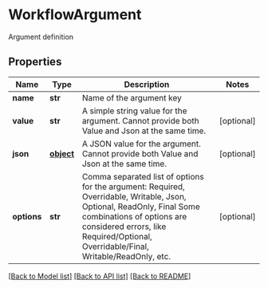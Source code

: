 # WorkflowArgument

Argument definition
## Properties
Name | Type | Description | Notes
------------ | ------------- | ------------- | -------------
**name** | **str** | Name of the argument key | 
**value** | **str** | A simple string value for the argument. Cannot provide both Value and Json at the same time. | [optional] 
**json** | [**object**](.md) | A JSON value for the argument. Cannot provide both Value and Json at the same time. | [optional] 
**options** | **str** | Comma separated list of options for the argument: Required, Overridable, Writable, Json, Optional, ReadOnly, Final  Some combinations of options are considered errors, like Required/Optional, Overridable/Final, Writable/ReadOnly, etc. | [optional] 

[[Back to Model list]](../README.md#documentation-for-models) [[Back to API list]](../README.md#documentation-for-api-endpoints) [[Back to README]](../README.md)


